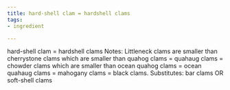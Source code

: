 ```yaml
---
title: hard-shell clam = hardshell clams
tags:
- ingredient

---
```

hard-shell clam = hardshell clams Notes: Littleneck clams are smaller than cherrystone clams which are smaller than quahog clams = quahaug clams = chowder clams which are smaller than ocean quahog clams = ocean quahaug clams = mahogany clams = black clams. Substitutes: bar clams OR soft-shell clams
